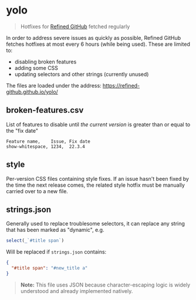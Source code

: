 # yolo

> Hotfixes for [Refined GitHub](https://github.com/refined-github/refined-github) fetched regularly

In order to address severe issues as quickly as possible, Refined GitHub fetches hotfixes at most every 6 hours (while being used). These are limited to:

- disabling broken features
- adding some CSS
- updating selectors and other strings (currently unused)

The files are loaded under the address: https://refined-github.github.io/yolo/

## broken-features.csv

List of features to disable until _the current version_ is greater than or equal to the "fix date"

```csv
Feature name,    Issue, Fix date
show-whitespace, 1234,  22.3.4
```

## style

Per-version CSS files containing style fixes. If an issue hasn't been fixed by the time the next release comes, the related style hotfix must be manually carried over to a new file.

## strings.json

Generally used to replace troublesome selectors, it can replace any string that has been marked as "dynamic", e.g.

```js
select(_`#title span`)
```

Will be replaced if `strings.json` contains:

```json
{
  "#title span": "#new_title a"
}
```

> **Note:** This file uses JSON because character-escaping logic is widely understood and already implemented natively.
